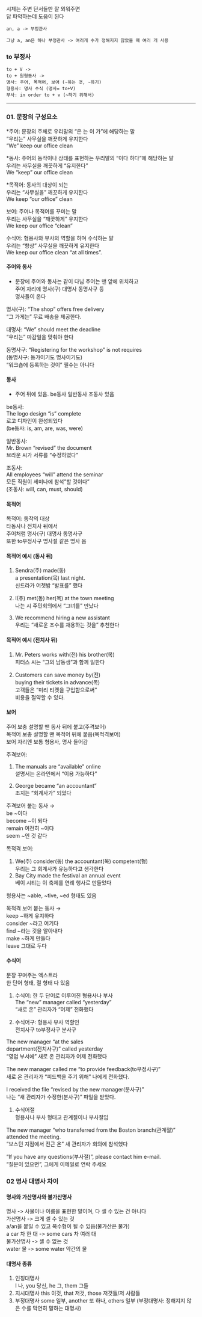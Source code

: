시제는 주변 단서들만 잘 외워주면  
답 파악하는데 도움이 된다  
  
```
an, a -> 부정관사  
    
그냥 a, an은 하나 부정관사 -> 여러개 수가 정해지지 않았을 때 여러 개 사용  
```
  
### to 부정사 
```
to + V ->  
to + 원형동사 ->  
명사: 주어, 목적어, 보어 (~하는 것, ~하기)
형용사: 명사 수식 (명사= to+V)  
부사: in order to + v (~하기 위해서)  
```
  
*** 

### 01. 문장의 구성요소
*주어: 문장의 주체로 우리말의 “은 는 이 가”에 해당하는 말  
“우리는” 사무실을 깨끗하게 유지한다  
“We” keep our office clean  
  
*동사: 주어의 동작이나 상태를 표현하는 우리말의 “이다 하다”에 해당하는 말  
우리는 사무실을 깨끗하게 “유지한다”  
We “keep” our office clean  
  
*목적어: 동사의 대상이 되는  
우리는 “사무실을” 깨끗하게 유지한다  
We keep “our office” clean  
  
보어: 주어나 목적어를 꾸미는 말  
우리는 사무실을 “깨끗하게” 유지한다  
We keep our office “clean”   
  
수식어: 형용사와 부사의 역할을 하며 수식하는 말  
우리는 “항상” 사무실을 깨끗하게 유지한다  
We keep our office clean “at all times”.  
  
#### 주어와 동사 
- 문장에 주어와 동사는 같이 다님
주어는 맨 앞에 위치하고  
주어 자리에 명사(구) 대명사 동명사구 등  
명사들이 온다  
  
명사(구): “The shop” offers free delivery  
“그 가게는” 무료 배송을 제공한다.  
  
대명사: “We” should meet the deadline  
“우리는” 마감일을 맞춰야 한다  
  
동명사구: “Registering for the workshop” is not requires  
(동명사구: 동가이기도 명사이기도)  
“워크숍에 등록하는 것이” 필수는 아니다  
  
#### 동사
- 주어 뒤에 있음. be동사 일반동사 조동사 있음
  
be동사:  
The logo design “is” complete  
로고 디자인이 완성되었다  
(be동사: is, am, are, was, were)  
  
일반동사:  
Mr. Brown “revised” the document  
브라운 씨가 서류를 “수정하였다”  
  
조동사:  
All employees “will” attend the seminar  
모든 직원이 세미나에 참석”할 것이다”  
(조동사: will, can, must, should)  
  
#### 목적어 
목적어: 동작의 대상  
타동사나 전치사 뒤에서  
주어처럼 명사(구) 대명사 동명사구  
또한 to부정사구 명사절 같은 명사 옴  
  
#### 목적어 예시 (동사 뒤) 
1. Sendra(주) made(동)  
a presentation(목) last night.  
신드라가 어젯밤 “발표를” 했다  
  
1. I(주) met(동) her(목) at the town meeting  
나는 시 주민회의에서 “그녀를” 만났다  
  
1. We recommend hiring a new assistant  
우리는 “새로운 조수를 채용하는 것을” 추천한다  
  
#### 목적어 예시 (전치사 뒤) 
1. Mr. Peters works with(전) his brother(목)  
피터스 씨는 “그의 남동생”과 함께 일한다  
  
1. Customers can save money by(전)  
buying their tickets in advance(목)  
고객들은 “미리 티켓을 구입함으로써”  
비용을 절약할 수 있다.  
  
#### 보어 
주어 보충 설명할 땐 동사 뒤에 붙고(주격보어)  
목적어 보충 설명할 땐 목적어 뒤에 붙음(목적격보어)  
보어 자리엔 보통 형용사, 명사 들어감  
  
주격보어:  
1. The manuals are “available” online  
설명서는 온라인에서 “이용 가능하다”  
  
1. George became “an accountant”  
조지는 “회계사가” 되었다
  
주격보어 붙는 동사 →  
be ~이다  
become ~이 되다  
remain 여전히 ~이다  
seem ~인 것 같다  
  
목적격 보어:  
1. We(주) consider(동) the accountant(목) competent(형)  
우리는 그 회계사가 유능하다고 생각한다  
2. Bay City made the festival an annual event  
베이 시티는 이 축제를 연례 행사로 만들었다  
  
형용사는 ~able, ~tive, ~ed 형태도 있음  
  
목적격 보어 붙는 동사 →  
keep ~하게 유지하다  
consider ~라고 여기다  
find ~라는 것을 알아내다  
make ~하게 만들다  
leave 그대로 두다  
  
#### 수식어 
문장 꾸며주는 엑스트라  
한 단어 형태, 절 형태 다 있음  
  
1. 수식어: 한 두 단어로 이루어진 형용사나 부사  
The “new” manager called “yesterday”  
“새로 온” 관리자가 “어제” 전화했다  
  
1. 수식어구: 형용사 부사 역할인  
전치사구 to부정사구 분사구  
  
The new manager “at the sales  
department(전치사구)” called yesterday  
“영업 부서에” 새로 온 관리자가 어제 전화했다  
  
The new manager called me “to provide feedback(to부정사구)”  
새로 온 관리자가 “피드백을 주기 위해” 나에게 전화했다.  
  
I received the file “revised by the new manager(분사구)”  
나는 “새 관리자가 수정한(분사구)” 파일을 받았다.  
  
1. 수식어절  
형용사나 부사 형태고 관계절이나 부사절임  
  
The new manager “who transferred from the Boston branch(관계절)” attended the meeting.  
“보스턴 지점에서 전근 온” 새 관리자가 회의에 참석했다  
  
“If you have any questions(부사절)”, please contact him e-mail.  
“질문이 있으면”, 그에게 이메일로 연락 주세요  

### 02 명사 대명사 차이 
#### 명사와 가산명사와 불가산명사 
명사 -> 사물이나 이름을 표현한 말이며, 다 셀 수 있는 건 아니다  
가산명사 -> 크게 셀 수 있는 것  
a/an을 붙일 수 있고 복수형이 될 수 있음(불가산은 불가)  
a car 차 한 대 -> some cars 차 여러 대  
불가산명사 -> 셀 수 없는 것  
water 물 -> some water 약간의 물  

#### 대명사 종류 
1) 인칭대명사  
I 나, you 당신, he 그, them 그들  
2) 지시대명사
this 이것, that 저것, those 저것들/저 사람들  
3) 부정대명사
some 일부, another 또 하나, others 일부
(부정대명사: 정해지지 않은 수를 막연히 말하는 대명사)





